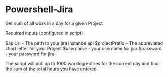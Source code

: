 # Powershell-Jira
Get sum of all work in a day for a given Project

Required inputs (configured in script) 

$apiUrl - The path to your jira instance api
$projectPrefix - The abbreviated short letter for your Project
$username - your username for jira
$password - your password for jira

The script will pull up to 1000 worklog entries for the current day and find the sum of the total hours you have entered. 
